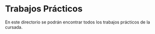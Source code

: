 # Trabajos Prácticos

En este directorio se podrán encontrar todos los trabajos prácticos de la cursada.
